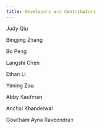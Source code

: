 ```yaml
---
title: Developers and Contributors
---
```


Judy Qiu

Bingjing Zhang

Bo Peng

Langshi Chen

Ethan Li

Yiming Zou

Abby Kaufman

Anchal Khandelwal

Gowtham Ayna Raveendran
 

